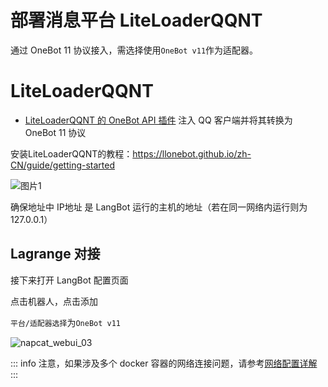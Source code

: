 # 部署消息平台 LiteLoaderQQNT

通过 OneBot 11 协议接入，需选择使用``OneBot v11``作为适配器。

# LiteLoaderQQNT

- [LiteLoaderQQNT 的 OneBot API 插件](https://github.com/LLOneBot/LLOneBot) 注入 QQ 客户端并将其转换为 OneBot 11 协议

安装LiteLoaderQQNT的教程：https://llonebot.github.io/zh-CN/guide/getting-started

![图片1](/assets/image/zh/deploy/bots/qq/onebot/llonebot/llob_cfg.png)

确保地址中 IP地址 是 LangBot 运行的主机的地址（若在同一网络内运行则为 127.0.0.1）

## Lagrange 对接

接下来打开 LangBot 配置页面

点击机器人，点击添加

`平台/适配器选择`为`OneBot v11`

![napcat_webui_03](/assets/image/zh/deploy/bots/qq/onebot/napcat/napcat_webui_03.png)

::: info
注意，如果涉及多个 docker 容器的网络连接问题，请参考[网络配置详解](/zh/workshop/network-details)
:::